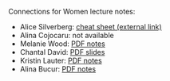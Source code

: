 
Connections for Women lecture notes: 

* Alice Silverberg: <a class="http" href="http://math.uci.edu/~asilverb/connectionstalk.pdf">cheat sheet (external link)</a> 
* Alina Cojocaru: not available 
* Melanie Wood: <a href="MSRItemp/ConnectionsForWomenLectureNotes/wood.pdf">PDF notes</a> 
* Chantal David: <a href="MSRItemp/ConnectionsForWomenLectureNotes/David.pdf">PDF slides</a> 
* Kristin Lauter: <a href="MSRItemp/ConnectionsForWomenLectureNotes/lauter.pdf">PDF notes</a> 
* Alina Bucur: <a href="MSRItemp/ConnectionsForWomenLectureNotes/bucur.pdf">PDF notes</a> 